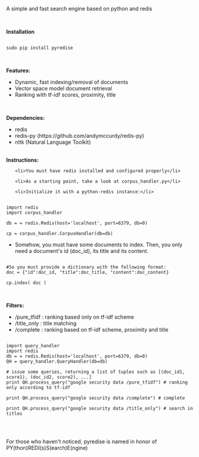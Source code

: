 <p>A simple and fast search engine based on python and redis</p>
<br>
<p><b>Installation</b></p>
<pre><code>	
sudo pip install pyredise
</code></pre>

<br>
<p>
<b>Features:</b>
<ul>
	<li>Dynamic, fast indexing/removal of documents</li>
	<li>Vector space model document retrieval</li>	
	<li>Ranking with tf-idf scores, proximity, title</li>
</ul>	
</p>

<br>
<p>
<b>Dependencies:</b>
<ul>
	<li>redis</li>
	<li>redis-py (https://github.com/andymccurdy/redis-py)</li>
	<li>nltk (Natural Language Toolkit)</li>
</ul>	
</p>	


<br>	
<b>Instructions:</b>

<p>	
<ul>

	<li>You must have redis installed and configured properly</li>

	<li>As a starting point, take a look at corpus_handler.py</li>
	
	<li>Initialize it with a python-redis instance:</li>
</ul>

<pre><code>	
import redis
import corpus_handler

db = = redis.Redis(host='localhost', port=6379, db=0)
    	
cp = corpus_handler.CorpusHandler(db=db)
</code></pre>


<ul>	
	<li>Somehow, you must have some documents to index. Then, 
	you only need a document's id (doc_id), its title and its content.
	</li>
</ul>


<pre><code>
#So you must provide a dictionary with the following format:
doc = {"id":doc_id, "title":doc_title, "content":doc_content}

cp.index( doc )
</code></pre>
		
</p>		

<br>
<p>
<b>Filters:</b>
<ul>
	<li>/pure_tfidf : ranking based only on tf-idf scheme </li>
	<li>/title_only : title matching </li>
	<li>/complete : ranking based on tf-idf scheme, proximity and title </li>
</ul>	

<pre><code>
import query_handler
import redis
db = = redis.Redis(host='localhost', port=6379, db=0)
QH = query_handler.QueryHandler(db=db)

# issue some queries, returning a list of tuples such as [(doc_id1, score1), (doc_id2, score2), ...]
print QH.process_query("google security data /pure_tfidf") # ranking only according to tf-idf

print QH.process_query("google security data /complete") # complete

print QH.process_query("google security data /title_only") # search in titles

</code></pre>
</p>	

<br>
<p>
For those who haven't noticed, pyredise is named in honor of PY(thon)REDI(s)S(earch)E(ngine)
</p>